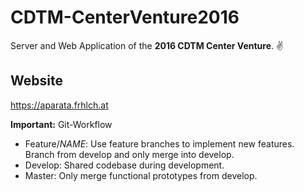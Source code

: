 # CDTM-CenterVenture2016

Server and Web Application of the **2016 CDTM Center Venture**. ✌️

## Website
https://aparata.frhlch.at

**Important:** Git-Workflow
- Feature/*NAME*: Use feature branches to implement new features. Branch from develop and only merge into develop.
- Develop: Shared codebase during development.
- Master: Only merge functional prototypes from develop.
